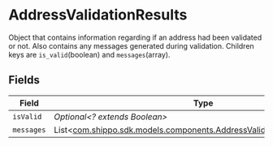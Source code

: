 # AddressValidationResults

Object that contains information regarding if an address had been validated or not. Also contains any messages 
generated during validation. Children keys are <code>is_valid</code>(boolean) and <code>messages</code>(array).


## Fields

| Field                                                                                                                                | Type                                                                                                                                 | Required                                                                                                                             | Description                                                                                                                          | Example                                                                                                                              |
| ------------------------------------------------------------------------------------------------------------------------------------ | ------------------------------------------------------------------------------------------------------------------------------------ | ------------------------------------------------------------------------------------------------------------------------------------ | ------------------------------------------------------------------------------------------------------------------------------------ | ------------------------------------------------------------------------------------------------------------------------------------ |
| `isValid`                                                                                                                            | *Optional<? extends Boolean>*                                                                                                        | :heavy_minus_sign:                                                                                                                   | N/A                                                                                                                                  | false                                                                                                                                |
| `messages`                                                                                                                           | List<[com.shippo.sdk.models.components.AddressValidationResultsMessage](../../models/components/AddressValidationResultsMessage.md)> | :heavy_minus_sign:                                                                                                                   | N/A                                                                                                                                  |                                                                                                                                      |